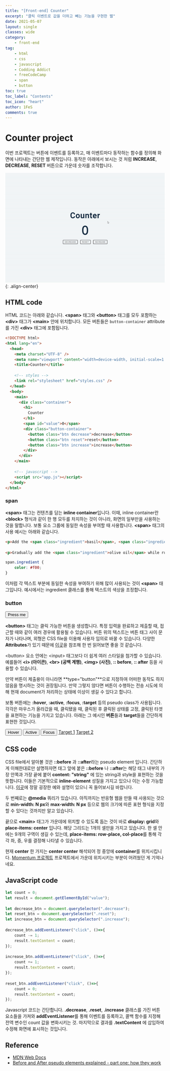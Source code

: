 ```yaml
---
title: "[Front-end] Counter"
excerpt: "클릭 이벤트로 값을 더하고 빼는 기능을 구현한 웹"
date: 2021-05-07
layout: single
classes: wide
category:
    - front-end
tag:
    - html
    - css
    - javascript
    - Codding Addict
    - freeCodeCamp
    - span
    - button
toc: true
toc_label: "Contents"
toc_icon: "heart"
author: 1FeS
comments: true
---
```


# Counter project

이번 프로젝트는 버튼에 이벤트를 등록하고, 매 이벤트마다 동작하는 함수를 정의해 화면에 나타내는 간단한 웹 제작입니다. 동작은 아래에서 보시는 것 처럼 **INCREASE**, **DECREASE**, **RESET** 버튼으로 가운데 숫자를 조작합니다.  
  
![counter](/_img/2021-05-07/counter.gif){: .align-center}

## HTML code

HTML 코드는 아래와 같습니다. **\<span\>** 태그와 **\<button\>** 태그를 모두 포함하는 **\<div\>** 태그가 **\<main\>** 안에 위치합니다. 모든 버튼들은 `button-container` attribute를 가진 **\<div\>** 태그에 포함됩니다.

``` html
<!DOCTYPE html>
<html lang="en">
  <head>
    <meta charset="UTF-8" />
    <meta name="viewport" content="width=device-width, initial-scale=1.0" />
    <title>Counter</title>

    <!-- styles -->
    <link rel="stylesheet" href="styles.css" />
  </head>
  <body>
    <main>
      <div class="container">
        <h1>
          Counter
        </h1>
        <span id="value">0</span>
        <div class="button-container">
          <button class="btn decrease">decrease</button>
          <button class="btn reset">reset</button>
          <button class="btn increase">increase</button>
        </div>
      </div>
    </main>

    <!-- javascript -->
    <script src="app.js"></script>
  </body>
</html>
```

### span

**\<span\>** 태그는 컨텐츠를 담는 **inline container**입니다. 이때, inline container란 **\<block\>** 형식과 같이 한 행 모두를 차지하는 것이 아니라, 화면의 일부만을 사용하는 것을 말합니다. 보통 요소 그룹에 동일한 속성을 부여할 때 사용합니다. **\<span\>** 태그의 사용 예시는 아래와 같습니다.  

``` html
<p>Add the <span class="ingredient">basil</span>, <span class="ingredient">pine nuts</span> and <span class="ingredient">garlic</span> to a blender and blend into a paste.</p>

<p>Gradually add the <span class="ingredient">olive oil</span> while running the blender slowly.</p>
```

``` css
span.ingredient {
    color: #f00;
}
```

이처럼 각 텍스트 부분에 동일한 속성을 부여하기 위해 많이 사용되는 것이 **\<span\>** 태그입니다. 예시에서는 ingredient 클래스를 통해 텍스트의 색상을 조정합니다.

### button

<button name="button">Press me</button>

**\<button\>** 태그는 클릭 가능한 버튼을 생성합니다. 특정 입력을 완료하고 제출할 때, 접근할 때와 같이 여러 경우에 활용될 수 있습니다. 버튼 위의 텍스트는 버튼 태그 사이 문자가 나타나며, 외형은 CSS file을 이용해 사용자 임의로 바꿀 수 있습니다. 다양한 **Attributes**가 있기 때문에 [이곳](https://developer.mozilla.org/en-US/docs/Web/HTML/Element/button)을 참조해 한 번 읽어보면 좋을 것 같습니다.  
  
\<button\> 요소 안에는 \<input\> 태그보다 더 쉽게 여러 스타일을 첨가할 수 있습니다. 예를들어 **\<i\> (아이콘)**, **\<br\> (공백 계행)**, **\<img\> (사진)**, **\:: before**, **\:: after** 등을 사용할 수 있습니다.  
  
만약 버튼이 제출용이 아니라면 **type="button"**으로 지정하여 어떠한 동작도 하지 않음을 명시하는 것이 권장됩니다. 만약 그렇지 않다면 버튼이 수행하는 전송 시도에 의해 현재 document가 처리하는 상태에 이상이 생길 수 있다고 합니다.  
  
보통 버튼에는 **:hover**, **:active**, **:focus**, **:target** 등의 pseudo class가 사용됩니다. 각각은 마우스가 올라갔을 때, 클릭됐을 때, 클릭된 후 클릭된 상태를 고정, 클릭된 타겟을 표현하는 기능을 가지고 있습니다. 아래는 그 예시인 **버튼**들과 **target**들을 간단하게 표현한 것입니다.

<style>
.hover:hover{
    color:red
}
.active:active {
  color: red;
}
.focus:focus {
  color: red;
}
.target:target {
  color: red;
}
</style>

<button class='hover'>Hover</button>
<button class='active'>Active</button>
<button class='focus'>Focus</button>
<a href='#target1' id='target1' class='target'>Target 1</a>
<a href='#target2' id='target2' class='target'>Target 2</a>

## CSS code
CSS file에서 알아볼 것은 **\::before** 과 **\::after**라는 pseudo element 입니다. 간단하게 이해한대로만 설명하자면 태그 앞에 붙은 **::before** 나 **::after**는 해당 태그 내부의 가장 안쪽과 가장 끝에 붙어 **content: "string"** 에 있는 string과 style을 표현하는 것을 뜻합니다. 이들은 기본적으로 **inline-element** 성질을 가지고 있으나 이는 수정 가능합니다. [이곳](https://www.youtube.com/watch?v=zGiirUiWslI)에 정말 굉장한 예와 설명이 있으니 꼭 들어보시길 바랍니다.  
  
두 번째로는 **\@media** 쿼리가 있습니다. 아직까지는 반응형 웹을 만들 때 사용되는 것으로 **min-width: N px**와 **max-width: N px** 등으로 웹의 크기에 따른 표현 형식을 지정할 수 있다는 것까지만 알고 있습니다.

끝으로 **\<main\>** 태그가 가운데에 위치할 수 있도록 돕는 것이 바로 **display: grid**와 **place-items: center** 입니다. 해당 그리드는 1개의 셀만을 가지고 있습니다. 한 셀 안에는 9개의 구역이 생길 수 있는데, **place-items: row-place, col-place**를 통해 각각 좌, 중, 우를 결정해 나타낼 수 있습니다.  
  
현재 **center** 한 가지는 **center center** 해석되어 정 중앙에 **container**를 위치시킵니다. [Momentum 프로젝트](https://github.com/wch18735/Momentum) 프로젝트에서 가운데 위치시키는 부분이 어려웠던 게 기억나네요.

## JavaScript code

``` javascript
let count = 0;
let result = document.getElementById("value");

let decrease_btn = document.querySelector(".decrease");
let reset_btn = document.querySelector(".reset");
let increase_btn = document.querySelector(".increase");

decrease_btn.addEventListener("click", ()=>{
    count -= 1;
    result.textContent = count;
});

increase_btn.addEventListener("click", ()=>{
    count += 1;
    result.textContent = count;
});

reset_btn.addEventListener("click", ()=>{
    count = 0;
    result.textContent = count;
});
```

Javascript 코드는 간단합니다. **.decrease**, **.reset**, **.increase** 클래스를 가진 버튼 요소들을 가져와 **addEventListener**를 통해 이벤트를 등록하고, 콜백 함수를 지정해 전역 변수인 count 값을 변화시키는 것. 마지막으로 결과를 **.textContent** 에 삽입하여 수정해 화면에 표시하는 것입니다.



## Reference
- [MDN Web Docs](https://developer.mozilla.org/en-US/)
- [Before and After pseudo elements explained - part one: how they work](https://www.youtube.com/watch?v=zGiirUiWslI)